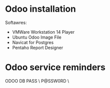 # Odoo installation 
Softawres:
- VMWare Workstation 14 Player
- Ubuntu Odoo Image File
- Navicat for Postgres
- Pentaho Report Designer

# Odoo service reminders
ODOO DB PASS \\
P@SSW0RD \\
